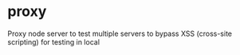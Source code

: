 # proxy
Proxy node server to test multiple servers to bypass XSS (cross-site scripting) for testing in local
